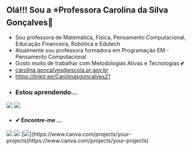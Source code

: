 ## Olá!!! Sou a ⭐Professora Carolina da Silva Gonçalves🌹
- Sou professora de Matemática, Física, Pensamento Computacional, Educação Financeira, Robótica e Edutech 
-  Atualmente sou professora formadora em Programação EM - Pensamento Computacional
- Gosto muito de trabalhar com Metodologias Ativas e Tecnologias :two_hearts:
- carolina.goncalves@escola.pr.gov.br
- https://linktr.ee/Carolinasgoncalves21
- ### Estou aprendendo...
[![](https://img.shields.io/badge/JavaScript-323330?style=for-the-badge&logo=javascript&logoColor=F7DF1E)](https://editor.p5js.org/)
[![](https://img.shields.io/badge/Scratch-4D97FF?style=for-the-badge&logo=Scratch&logoColor=white)](https://scratch.mit.edu/)
- #### ✔ Encontre-me ... 
[![](https://img.shields.io/badge/Instagram-E4405F?style=for-the-badge&logo=instagram&logoColor=white)](http://www.instagram.com/carolinasgoncalves21/)
[![](https://img.shields.io/badge/YouTube-FF0000?style=for-the-badge&logo=youtube&logoColor=white)](https://www.youtube.com/channel/UCKYVzf-O9nxtCThswQ9RtLg)
[![]([https://img.shields.io/badge/YouTube-FF0000?style=for-the-badge&logo=youtube&logoColor=white](https://img.shields.io/badge/Canva-%2300C4CC.svg?&style=for-the-badge&logo=Canva&logoColor=white)https://img.shields.io/badge/Canva-%2300C4CC.svg?&style=for-the-badge&logo=Canva&logoColor=white)](https://www.canva.com/projects/your-projects)https://www.canva.com/projects/your-projects)
